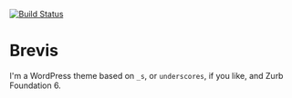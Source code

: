 [![Build Status](https://travis-ci.org/Automattic/_s.svg?branch=master)](https://travis-ci.org/Automattic/_s)

Brevis
===

I'm a WordPress theme based on `_s`, or `underscores`, if you like, and Zurb
Foundation 6.
